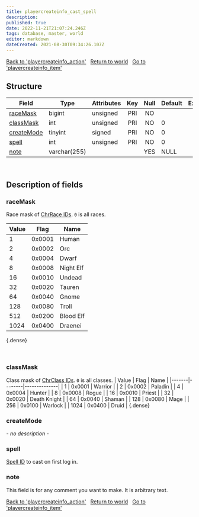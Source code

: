 ```yaml
---
title: playercreateinfo_cast_spell
description:
published: true
date: 2022-11-21T21:07:24.246Z
tags: database, master, world
editor: markdown
dateCreated: 2021-08-30T09:34:26.107Z
---
```


<a href="https://trinitycore.info/en/database/master/world/playercreateinfo_action" class="mt-5 v-btn v-btn--depressed v-btn--flat v-btn--outlined theme--light v-size--default darkblue--text text--lighten-3"><span class="v-btn__content"><i aria-hidden="true" class="v-icon notranslate v-icon--left mdi mdi-arrow-left theme--light"></i><span>Back to 'playercreateinfo_action'</span></span></a>&nbsp;&nbsp;&nbsp;<a href="https://trinitycore.info/en/database/master/world/home" class="mt-5 v-btn v-btn--depressed v-btn--flat v-btn--outlined theme--light v-size--default darkblue--text text--lighten-3"><span class="v-btn__content"><i aria-hidden="true" class="v-icon notranslate v-icon--left mdi mdi-home-outline theme--light"></i><span>Return to world</span></span></a>&nbsp;&nbsp;&nbsp;<a href="https://trinitycore.info/en/database/master/world/playercreateinfo_item" class="mt-5 v-btn v-btn--depressed v-btn--flat v-btn--outlined theme--light v-size--default darkblue--text text--lighten-3"><span class="v-btn__content"><span>Go to 'playercreateinfo_item'</span><i aria-hidden="true" class="v-icon notranslate v-icon--right mdi mdi-arrow-right theme--light"></i></span></a>

## Structure

| Field | Type | Attributes | Key | Null | Default | Extra | Comment |
| --- | --- | --- | :---: | :---: | --- | --- | --- |
| [raceMask](#racemask) | bigint | unsigned | PRI | NO |  |  |  |
| [classMask](#classmask) | int | unsigned | PRI | NO | 0 |  |  |
| [createMode](#createmode) | tinyint | signed | PRI | NO | 0 |  |  |
| [spell](#spell) | int | unsigned | PRI | NO | 0 |  |  |
| [note](#note) | varchar(255) |  |  | YES | NULL |  |  |
&nbsp;
## Description of fields

### raceMask
Race mask of [ChrRace IDs](https://wago.tools/db2/chrraces). `0` is all races.

| Value | Flag   | Name      |
|-------|--------|-----------|
|     1 | 0x0001 | Human     |
|     2 | 0x0002 | Orc       |
|     4 | 0x0004 | Dwarf     |
|     8 | 0x0008 | Night Elf |
|    16 | 0x0010 | Undead    |
|    32 | 0x0020 | Tauren    |
|    64 | 0x0040 | Gnome     |
|   128 | 0x0080 | Troll     |
|   512 | 0x0200 | Blood Elf |
|  1024 | 0x0400 | Draenei   |
{.dense}

&nbsp;

### classMask
Class mask of [ChrClass IDs](https://wago.tools/db2/chrclasses). `0` is all classes.
| Value | Flag   | Name         |
|-------|--------|--------------|
|     1 | 0x0001 | Warrior      |
|     2 | 0x0002 | Paladin      |
|     4 | 0x0004 | Hunter       |
|     8 | 0x0008 | Rogue        |
|    16 | 0x0010 | Priest       |
|    32 | 0x0020 | Death Knight |
|    64 | 0x0040 | Shaman       |
|   128 | 0x0080 | Mage         |
|   256 | 0x0100 | Warlock      |
|  1024 | 0x0400 | Druid        |
{.dense}

### createMode
*- no description -*
&nbsp;

### spell
[Spell ID](https://wago.tools/db2/spell) to cast on first log in.
&nbsp;

### note
This field is for any comment you want to make. It is arbitrary text.
&nbsp;

<a href="https://trinitycore.info/en/database/master/world/playercreateinfo_action" class="mt-5 v-btn v-btn--depressed v-btn--flat v-btn--outlined theme--light v-size--default darkblue--text text--lighten-3"><span class="v-btn__content"><i aria-hidden="true" class="v-icon notranslate v-icon--left mdi mdi-arrow-left theme--light"></i><span>Back to 'playercreateinfo_action'</span></span></a>&nbsp;&nbsp;&nbsp;<a href="https://trinitycore.info/en/database/master/world/home" class="mt-5 v-btn v-btn--depressed v-btn--flat v-btn--outlined theme--light v-size--default darkblue--text text--lighten-3"><span class="v-btn__content"><i aria-hidden="true" class="v-icon notranslate v-icon--left mdi mdi-home-outline theme--light"></i><span>Return to world</span></span></a>&nbsp;&nbsp;&nbsp;<a href="https://trinitycore.info/en/database/master/world/playercreateinfo_item" class="mt-5 v-btn v-btn--depressed v-btn--flat v-btn--outlined theme--light v-size--default darkblue--text text--lighten-3"><span class="v-btn__content"><span>Go to 'playercreateinfo_item'</span><i aria-hidden="true" class="v-icon notranslate v-icon--right mdi mdi-arrow-right theme--light"></i></span></a>
